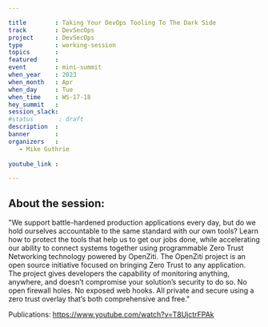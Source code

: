 ```yaml
---

title        : Taking Your DevOps Tooling To The Dark Side
track        : DevSecOps
project      : DevSecOps
type         : working-session
topics       :
featured     :
event        : mini-summit
when_year    : 2023
when_month   : Apr
when_day     : Tue
when_time    : WS-17-18
hey_summit   : 
session_slack:
#status       : draft
description  :
banner       : 
organizers   :
   - Mike Guthrie
 
youtube_link : 

---
```



## About the session:
"We support battle-hardened production applications every day, but do we hold ourselves accountable to the same standard with our own tools? Learn how to protect the tools that help us to get our jobs done, while accelerating our ability to connect systems together using programmable Zero Trust Networking technology powered by OpenZiti. 
The OpenZiti project is an open source initiative focused on bringing Zero Trust to any application. The project gives developers the capability of monitoring anything, anywhere, and doesn’t compromise your solution’s security to do so. No open firewall holes. No exposed web hooks. All private and secure using a zero trust overlay that’s both comprehensive and free."

Publications:
https://www.youtube.com/watch?v=T8UjctrFPAk

